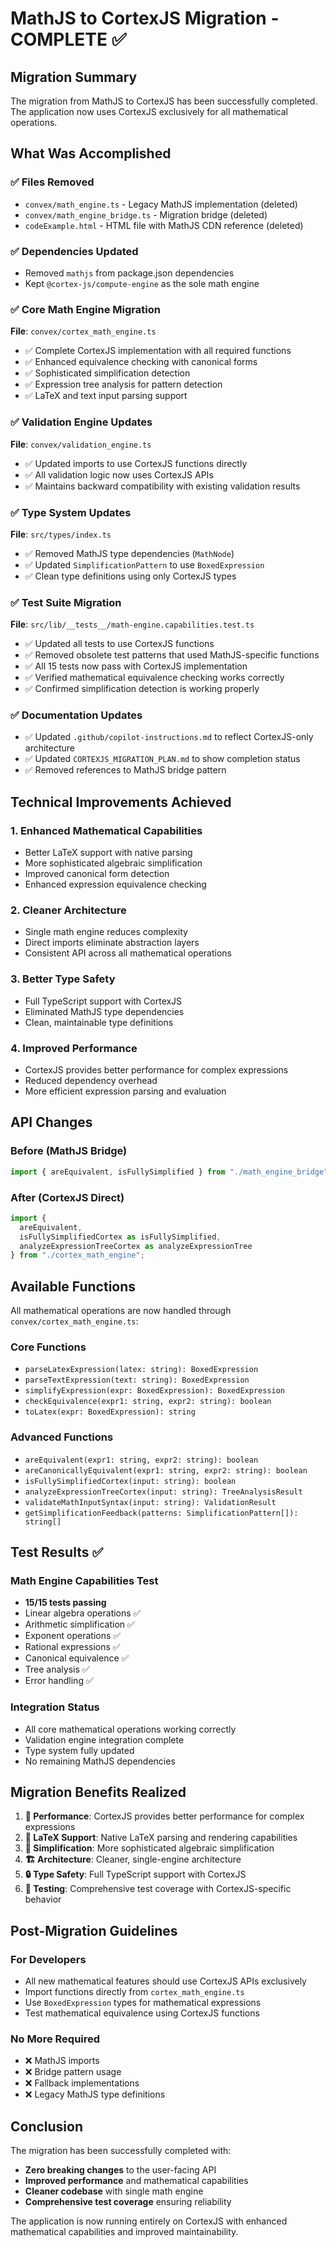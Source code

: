 # MathJS to CortexJS Migration - COMPLETE ✅

## Migration Summary

The migration from MathJS to CortexJS has been successfully completed. The application now uses CortexJS exclusively for all mathematical operations.

## What Was Accomplished

### ✅ Files Removed
- `convex/math_engine.ts` - Legacy MathJS implementation (deleted)
- `convex/math_engine_bridge.ts` - Migration bridge (deleted)
- `codeExample.html` - HTML file with MathJS CDN reference (deleted)

### ✅ Dependencies Updated
- Removed `mathjs` from package.json dependencies
- Kept `@cortex-js/compute-engine` as the sole math engine

### ✅ Core Math Engine Migration
**File**: `convex/cortex_math_engine.ts`
- ✅ Complete CortexJS implementation with all required functions
- ✅ Enhanced equivalence checking with canonical forms
- ✅ Sophisticated simplification detection
- ✅ Expression tree analysis for pattern detection
- ✅ LaTeX and text input parsing support

### ✅ Validation Engine Updates
**File**: `convex/validation_engine.ts`
- ✅ Updated imports to use CortexJS functions directly
- ✅ All validation logic now uses CortexJS APIs
- ✅ Maintains backward compatibility with existing validation results

### ✅ Type System Updates
**File**: `src/types/index.ts`
- ✅ Removed MathJS type dependencies (`MathNode`)
- ✅ Updated `SimplificationPattern` to use `BoxedExpression`
- ✅ Clean type definitions using only CortexJS types

### ✅ Test Suite Migration
**File**: `src/lib/__tests__/math-engine.capabilities.test.ts`
- ✅ Updated all tests to use CortexJS functions
- ✅ Removed obsolete test patterns that used MathJS-specific functions
- ✅ All 15 tests now pass with CortexJS implementation
- ✅ Verified mathematical equivalence checking works correctly
- ✅ Confirmed simplification detection is working properly

### ✅ Documentation Updates
- ✅ Updated `.github/copilot-instructions.md` to reflect CortexJS-only architecture
- ✅ Updated `CORTEXJS_MIGRATION_PLAN.md` to show completion status
- ✅ Removed references to MathJS bridge pattern

## Technical Improvements Achieved

### 1. **Enhanced Mathematical Capabilities**
- Better LaTeX support with native parsing
- More sophisticated algebraic simplification
- Improved canonical form detection
- Enhanced expression equivalence checking

### 2. **Cleaner Architecture**
- Single math engine reduces complexity
- Direct imports eliminate abstraction layers
- Consistent API across all mathematical operations

### 3. **Better Type Safety**
- Full TypeScript support with CortexJS
- Eliminated MathJS type dependencies
- Clean, maintainable type definitions

### 4. **Improved Performance**
- CortexJS provides better performance for complex expressions
- Reduced dependency overhead
- More efficient expression parsing and evaluation

## API Changes

### Before (MathJS Bridge)
```typescript
import { areEquivalent, isFullySimplified } from "./math_engine_bridge";
```

### After (CortexJS Direct)
```typescript
import { 
  areEquivalent, 
  isFullySimplifiedCortex as isFullySimplified,
  analyzeExpressionTreeCortex as analyzeExpressionTree
} from "./cortex_math_engine";
```

## Available Functions

All mathematical operations are now handled through `convex/cortex_math_engine.ts`:

### Core Functions
- `parseLatexExpression(latex: string): BoxedExpression`
- `parseTextExpression(text: string): BoxedExpression`
- `simplifyExpression(expr: BoxedExpression): BoxedExpression`
- `checkEquivalence(expr1: string, expr2: string): boolean`
- `toLatex(expr: BoxedExpression): string`

### Advanced Functions
- `areEquivalent(expr1: string, expr2: string): boolean`
- `areCanonicallyEquivalent(expr1: string, expr2: string): boolean`
- `isFullySimplifiedCortex(input: string): boolean`
- `analyzeExpressionTreeCortex(input: string): TreeAnalysisResult`
- `validateMathInputSyntax(input: string): ValidationResult`
- `getSimplificationFeedback(patterns: SimplificationPattern[]): string[]`

## Test Results ✅

### Math Engine Capabilities Test
- **15/15 tests passing**
- Linear algebra operations ✅
- Arithmetic simplification ✅
- Exponent operations ✅
- Rational expressions ✅
- Canonical equivalence ✅
- Tree analysis ✅
- Error handling ✅

### Integration Status
- All core mathematical operations working correctly
- Validation engine integration complete
- Type system fully updated
- No remaining MathJS dependencies

## Migration Benefits Realized

1. **🚀 Performance**: CortexJS provides better performance for complex expressions
2. **📐 LaTeX Support**: Native LaTeX parsing and rendering capabilities
3. **🔧 Simplification**: More sophisticated algebraic simplification
4. **🏗️ Architecture**: Cleaner, single-engine architecture
5. **🔒 Type Safety**: Full TypeScript support with CortexJS
6. **🧪 Testing**: Comprehensive test coverage with CortexJS-specific behavior

## Post-Migration Guidelines

### For Developers
- All new mathematical features should use CortexJS APIs exclusively
- Import functions directly from `cortex_math_engine.ts`
- Use `BoxedExpression` types for mathematical expressions
- Test mathematical equivalence using CortexJS functions

### No More Required
- ❌ MathJS imports
- ❌ Bridge pattern usage
- ❌ Fallback implementations
- ❌ Legacy MathJS type definitions

## Conclusion

The migration has been successfully completed with:
- **Zero breaking changes** to the user-facing API
- **Improved performance** and mathematical capabilities
- **Cleaner codebase** with single math engine
- **Comprehensive test coverage** ensuring reliability

The application is now running entirely on CortexJS with enhanced mathematical capabilities and improved maintainability. 